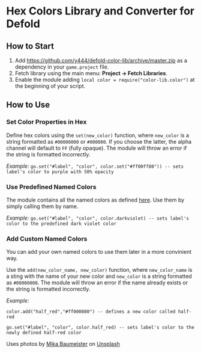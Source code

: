 # Hex Colors Library and Converter for Defold

## How to Start
1. Add https://github.com/y444/defold-color-lib/archive/master.zip as a dependency in your `game.project` file.
2. Fetch library using the main menu: **Project -> Fetch Libraries**.
3. Enable the module adding `local color = require("color-lib.color")` at the beginning of your script.

## How to Use

### Set Color Properties in Hex
Define hex colors using the `set(new_color)` function, where `new_color` is a string formatted as `#00000000` or `#000000`. If you choose the latter, the alpha channel will default to `FF` (fully opaque). The module will throw an error if the string is formatted incorrectly.

*Example:* `go.set("#label", "color", color.set("#ff00ff80")) -- sets label's color to purple with 50% opacity`


### Use Predefined Named Colors
The module contains all the named colors as defined [here](https://www.w3schools.com/colors/colors_names.asp). Use them by simply calling them by name.

*Example:* `go.set("#label", "color", color.darkviolet) -- sets label's color to the predefined dark violet color`


### Add Custom Named Colors
You can add your own named colors to use them later in a more convinient way.

Use the `add(new_color_name, new_color)` function, where `new_color_name` is a sting with the name of your new color and `new_color` is a string formatted as `#00000000`. The module will throw an error if the name already exists or the string is formatted incorrectly.

*Example:*

`color.add("half_red","#ff000080") -- defines a new color called half-red`

`go.set("#label", "color", color.half_red) -- sets label's color to the newly defined half-red color`

Uses photos by [Mika Baumeister](https://unsplash.com/@mbaumi?utm_source=unsplash&utm_medium=referral&utm_content=creditCopyText) on [Unsplash](https://unsplash.com/s/photos/paint-container?utm_source=unsplash&utm_medium=referral&utm_content=creditCopyText)
